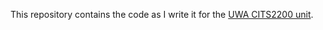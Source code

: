 This repository contains the code as I write it for the 
[UWA CITS2200 unit](http://teaching.csse.uwa.edu.au/units/CITS2200/).